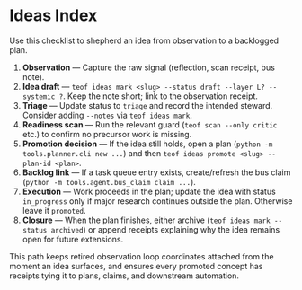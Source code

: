 # Ideas Index

Use this checklist to shepherd an idea from observation to a backlogged plan.

1. **Observation** — Capture the raw signal (reflection, scan receipt, bus note).
2. **Idea draft** — `teof ideas mark <slug> --status draft --layer L? --systemic ?`. Keep the note short; link to the observation receipt.
3. **Triage** — Update status to `triage` and record the intended steward. Consider adding `--notes` via `teof ideas mark`.
4. **Readiness scan** — Run the relevant guard (`teof scan --only critic` etc.) to confirm no precursor work is missing.
5. **Promotion decision** — If the idea still holds, open a plan (`python -m tools.planner.cli new ...`) and then `teof ideas promote <slug> --plan-id <plan>`.
6. **Backlog link** — If a task queue entry exists, create/refresh the bus claim (`python -m tools.agent.bus_claim claim ...`).
7. **Execution** — Work proceeds in the plan; update the idea with status `in_progress` only if major research continues outside the plan. Otherwise leave it `promoted`.
8. **Closure** — When the plan finishes, either archive (`teof ideas mark --status archived`) or append receipts explaining why the idea remains open for future extensions.

This path keeps retired observation loop coordinates attached from the moment an idea surfaces, and ensures every promoted concept has receipts tying it to plans, claims, and downstream automation.
